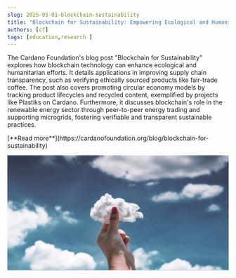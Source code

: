 ```yaml
---
slug: 2025-05-01-blockchain-sustainability
title: "Blockchain for Sustainability: Empowering Ecological and Humanitarian Efforts"
authors: [cf]
tags: [education,research ]
---
```


The Cardano Foundation's blog post "Blockchain for Sustainability" explores how blockchain technology can enhance ecological and humanitarian efforts. It details applications in improving supply chain transparency, such as verifying ethically sourced products like fair-trade coffee. The post also covers promoting circular economy models by tracking product lifecycles and recycled content, exemplified by projects like Plastiks on Cardano. Furthermore, it discusses blockchain's role in the renewable energy sector through peer-to-peer energy trading and supporting microgrids, fostering verifiable and transparent sustainable practices.

<div style={{ textAlign: 'right' }}>
 [**Read more**](https://cardanofoundation.org/blog/blockchain-for-sustainability) 
</div>

 ![weekly development report](./banner.webp)


